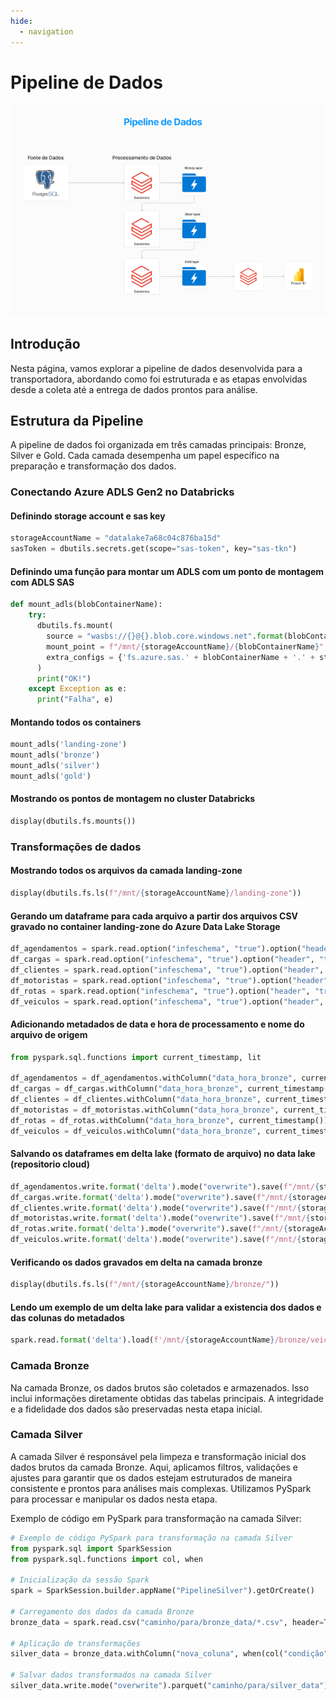 ```yaml
---
hide:
  - navigation
---
```


# Pipeline de Dados

![Pipeline de dados](./assets/pipeline.png)

## Introdução

Nesta página, vamos explorar a pipeline de dados desenvolvida para a transportadora, abordando como foi estruturada e as etapas envolvidas desde a coleta até a entrega de dados prontos para análise.

## Estrutura da Pipeline

A pipeline de dados foi organizada em três camadas principais: Bronze, Silver e Gold. Cada camada desempenha um papel específico na preparação e transformação dos dados.

### Conectando Azure ADLS Gen2 no Databricks

#### Definindo storage account e sas key

```python
storageAccountName = "datalake7a68c04c876ba15d"
sasToken = dbutils.secrets.get(scope="sas-token", key="sas-tkn")
```

#### Definindo uma função para montar um ADLS com um ponto de montagem com ADLS SAS

```python
def mount_adls(blobContainerName):
    try:
      dbutils.fs.mount(
        source = "wasbs://{}@{}.blob.core.windows.net".format(blobContainerName, storageAccountName),
        mount_point = f"/mnt/{storageAccountName}/{blobContainerName}",
        extra_configs = {'fs.azure.sas.' + blobContainerName + '.' + storageAccountName + '.blob.core.windows.net': sasToken}
      )
      print("OK!")
    except Exception as e:
      print("Falha", e)
```

#### Montando todos os containers

```python 
mount_adls('landing-zone')
mount_adls('bronze')
mount_adls('silver')
mount_adls('gold')
```

#### Mostrando os pontos de montagem no cluster Databricks

```python
display(dbutils.fs.mounts())
```

### Transformações de dados

#### Mostrando todos os arquivos da camada landing-zone

```python 
display(dbutils.fs.ls(f"/mnt/{storageAccountName}/landing-zone"))
```

#### Gerando um dataframe para cada arquivo a partir dos arquivos CSV gravado no container landing-zone do Azure Data Lake Storage

```python 
df_agendamentos = spark.read.option("infeschema", "true").option("header", "true").csv(f"/mnt/{storageAccountName}/landing-zone/Agendamentos.csv")
df_cargas = spark.read.option("infeschema", "true").option("header", "true").csv(f"/mnt/{storageAccountName}/landing-zone/Cargas.csv")
df_clientes = spark.read.option("infeschema", "true").option("header", "true").csv(f"/mnt/{storageAccountName}/landing-zone/Clientes.csv")
df_motoristas = spark.read.option("infeschema", "true").option("header", "true").csv(f"/mnt/{storageAccountName}/landing-zone/Motoristas.csv") 
df_rotas = spark.read.option("infeschema", "true").option("header", "true").csv(f"/mnt/{storageAccountName}/landing-zone/Rotas.csv")
df_veiculos = spark.read.option("infeschema", "true").option("header", "true").csv(f"/mnt/{storageAccountName}/landing-zone/Veiculos.csv")
```

#### Adicionando metadados de data e hora de processamento e nome do arquivo de origem

```python 
from pyspark.sql.functions import current_timestamp, lit

df_agendamentos = df_agendamentos.withColumn("data_hora_bronze", current_timestamp()).withColumn("nome_arquivo", lit("Agendamentos.csv"))
df_cargas = df_cargas.withColumn("data_hora_bronze", current_timestamp()).withColumn("nome_arquivo", lit("Cargas.csv"))
df_clientes = df_clientes.withColumn("data_hora_bronze", current_timestamp()).withColumn("nome_arquivo", lit("Clientes.csv"))
df_motoristas = df_motoristas.withColumn("data_hora_bronze", current_timestamp()).withColumn("nome_arquivo", lit("Motoristas.csv"))
df_rotas = df_rotas.withColumn("data_hora_bronze", current_timestamp()).withColumn("nome_arquivo", lit("Rotas.csv"))
df_veiculos = df_veiculos.withColumn("data_hora_bronze", current_timestamp()).withColumn("nome_arquivo", lit("Veiculos.csv"))
```

#### Salvando os dataframes em delta lake (formato de arquivo) no data lake (repositorio cloud)

```python 
df_agendamentos.write.format('delta').mode("overwrite").save(f"/mnt/{storageAccountName}/bronze/agendamentos")
df_cargas.write.format('delta').mode("overwrite").save(f"/mnt/{storageAccountName}/bronze/cargas")
df_clientes.write.format('delta').mode("overwrite").save(f"/mnt/{storageAccountName}/bronze/clientes")
df_motoristas.write.format('delta').mode("overwrite").save(f"/mnt/{storageAccountName}/bronze/motoristas")
df_rotas.write.format('delta').mode("overwrite").save(f"/mnt/{storageAccountName}/bronze/rotas")
df_veiculos.write.format('delta').mode("overwrite").save(f"/mnt/{storageAccountName}/bronze/veiculos")
```
#### Verificando os dados gravados em delta na camada bronze

```python
display(dbutils.fs.ls(f"/mnt/{storageAccountName}/bronze/"))
```

#### Lendo um exemplo de um delta lake para validar a existencia dos dados e das colunas do metadados

```python 
spark.read.format('delta').load(f'/mnt/{storageAccountName}/bronze/veiculos').limit(10).display()
```

### Camada Bronze

Na camada Bronze, os dados brutos são coletados e armazenados. Isso inclui informações diretamente obtidas das tabelas principais. A integridade e a fidelidade dos dados são preservadas nesta etapa inicial.

### Camada Silver

A camada Silver é responsável pela limpeza e transformação inicial dos dados brutos da camada Bronze. Aqui, aplicamos filtros, validações e ajustes para garantir que os dados estejam estruturados de maneira consistente e prontos para análises mais complexas. Utilizamos PySpark para processar e manipular os dados nesta etapa.

Exemplo de código em PySpark para transformação na camada Silver:

```python
# Exemplo de código PySpark para transformação na camada Silver
from pyspark.sql import SparkSession
from pyspark.sql.functions import col, when

# Inicialização da sessão Spark
spark = SparkSession.builder.appName("PipelineSilver").getOrCreate()

# Carregamento dos dados da camada Bronze
bronze_data = spark.read.csv("caminho/para/bronze_data/*.csv", header=True)

# Aplicação de transformações
silver_data = bronze_data.withColumn("nova_coluna", when(col("condição"), "valor_true").otherwise("valor_false"))

# Salvar dados transformados na camada Silver
silver_data.write.mode("overwrite").parquet("caminho/para/silver_data")
```
